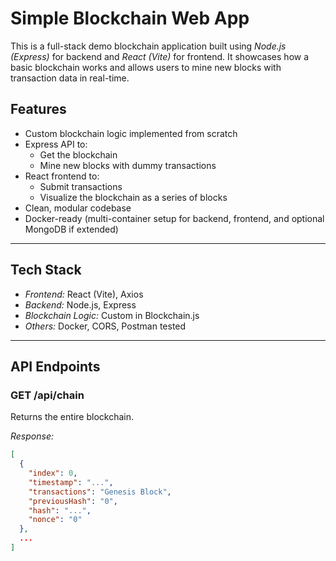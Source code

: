 # Simple Blockchain Web App

This is a full-stack demo blockchain application built using *Node.js (Express)* for backend and *React (Vite)* for frontend. It showcases how a basic blockchain works and allows users to mine new blocks with transaction data in real-time.

## Features

- Custom blockchain logic implemented from scratch
- Express API to:
  - Get the blockchain
  - Mine new blocks with dummy transactions
- React frontend to:
  - Submit transactions
  - Visualize the blockchain as a series of blocks
- Clean, modular codebase
- Docker-ready (multi-container setup for backend, frontend, and optional MongoDB if extended)

---

## Tech Stack

- *Frontend:* React (Vite), Axios
- *Backend:* Node.js, Express
- *Blockchain Logic:* Custom in Blockchain.js
- *Others:* Docker, CORS, Postman tested

---

## API Endpoints

### GET /api/chain
Returns the entire blockchain.

*Response:*
```json
[
  {
    "index": 0,
    "timestamp": "...",
    "transactions": "Genesis Block",
    "previousHash": "0",
    "hash": "...",
    "nonce": "0"
  },
  ...
]
